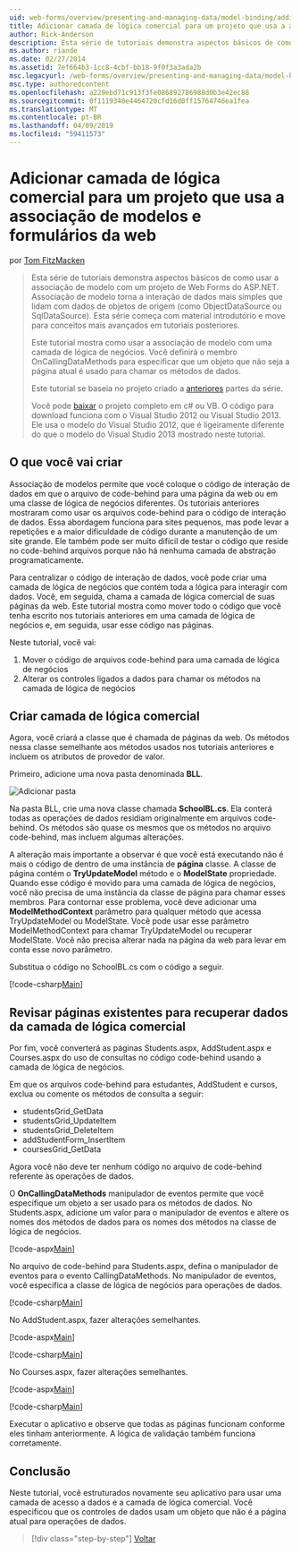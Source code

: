 ```yaml
---
uid: web-forms/overview/presenting-and-managing-data/model-binding/adding-business-logic-layer
title: Adicionar camada de lógica comercial para um projeto que usa a associação de modelos e formulários da web | Microsoft Docs
author: Rick-Anderson
description: Esta série de tutoriais demonstra aspectos básicos de como usar a associação de modelo com um projeto de Web Forms do ASP.NET. Associação de modelo torna a interação de dados mais simples-...
ms.author: riande
ms.date: 02/27/2014
ms.assetid: 7ef664b3-1cc8-4cbf-bb18-9f0f3a3ada2b
msc.legacyurl: /web-forms/overview/presenting-and-managing-data/model-binding/adding-business-logic-layer
msc.type: authoredcontent
ms.openlocfilehash: a229ebd71c913f3fe086892786988d0b3e42ec88
ms.sourcegitcommit: 0f1119340e4464720cfd16d0ff15764746ea1fea
ms.translationtype: MT
ms.contentlocale: pt-BR
ms.lasthandoff: 04/09/2019
ms.locfileid: "59411573"
---
```

# <a name="adding-business-logic-layer-to-a-project-that-uses-model-binding-and-web-forms"></a>Adicionar camada de lógica comercial para um projeto que usa a associação de modelos e formulários da web

por [Tom FitzMacken](https://github.com/tfitzmac)

> Esta série de tutoriais demonstra aspectos básicos de como usar a associação de modelo com um projeto de Web Forms do ASP.NET. Associação de modelo torna a interação de dados mais simples que lidam com dados de objetos de origem (como ObjectDataSource ou SqlDataSource). Esta série começa com material introdutório e move para conceitos mais avançados em tutoriais posteriores.
> 
> Este tutorial mostra como usar a associação de modelo com uma camada de lógica de negócios. Você definirá o membro OnCallingDataMethods para especificar que um objeto que não seja a página atual é usado para chamar os métodos de dados.
> 
> Este tutorial se baseia no projeto criado a [anteriores](retrieving-data.md) partes da série.
> 
> Você pode [baixar](https://go.microsoft.com/fwlink/?LinkId=286116) o projeto completo em c# ou VB. O código para download funciona com o Visual Studio 2012 ou Visual Studio 2013. Ele usa o modelo do Visual Studio 2012, que é ligeiramente diferente do que o modelo do Visual Studio 2013 mostrado neste tutorial.


## <a name="what-youll-build"></a>O que você vai criar

Associação de modelos permite que você coloque o código de interação de dados em que o arquivo de code-behind para uma página da web ou em uma classe de lógica de negócios diferentes. Os tutoriais anteriores mostraram como usar os arquivos code-behind para o código de interação de dados. Essa abordagem funciona para sites pequenos, mas pode levar a repetições e a maior dificuldade de código durante a manutenção de um site grande. Ele também pode ser muito difícil de testar o código que reside no code-behind arquivos porque não há nenhuma camada de abstração programaticamente.

Para centralizar o código de interação de dados, você pode criar uma camada de lógica de negócios que contém toda a lógica para interagir com dados. Você, em seguida, chama a camada de lógica comercial de suas páginas da web. Este tutorial mostra como mover todo o código que você tenha escrito nos tutoriais anteriores em uma camada de lógica de negócios e, em seguida, usar esse código nas páginas.

Neste tutorial, você vai:

1. Mover o código de arquivos code-behind para uma camada de lógica de negócios
2. Alterar os controles ligados a dados para chamar os métodos na camada de lógica de negócios

## <a name="create-business-logic-layer"></a>Criar camada de lógica comercial

Agora, você criará a classe que é chamada de páginas da web. Os métodos nessa classe semelhante aos métodos usados nos tutoriais anteriores e incluem os atributos de provedor de valor.

Primeiro, adicione uma nova pasta denominada **BLL**.

![Adicionar pasta](adding-business-logic-layer/_static/image1.png)

Na pasta BLL, crie uma nova classe chamada **SchoolBL.cs**. Ela conterá todas as operações de dados residiam originalmente em arquivos code-behind. Os métodos são quase os mesmos que os métodos no arquivo code-behind, mas incluem algumas alterações.

A alteração mais importante a observar é que você está executando não é mais o código de dentro de uma instância de **página** classe. A classe de página contém o **TryUpdateModel** método e o **ModelState** propriedade. Quando esse código é movido para uma camada de lógica de negócios, você não precisa de uma instância da classe de página para chamar esses membros. Para contornar esse problema, você deve adicionar uma **ModelMethodContext** parâmetro para qualquer método que acessa TryUpdateModel ou ModelState. Você pode usar esse parâmetro ModelMethodContext para chamar TryUpdateModel ou recuperar ModelState. Você não precisa alterar nada na página da web para levar em conta esse novo parâmetro.

Substitua o código no SchoolBL.cs com o código a seguir.

[!code-csharp[Main](adding-business-logic-layer/samples/sample1.cs)]

## <a name="revise-existing-pages-to-retrieve-data-from-business-logic-layer"></a>Revisar páginas existentes para recuperar dados da camada de lógica comercial

Por fim, você converterá as páginas Students.aspx, AddStudent.aspx e Courses.aspx do uso de consultas no código code-behind usando a camada de lógica de negócios.

Em que os arquivos code-behind para estudantes, AddStudent e cursos, exclua ou comente os métodos de consulta a seguir:

- studentsGrid\_GetData
- studentsGrid\_UpdateItem
- studentsGrid\_DeleteItem
- addStudentForm\_InsertItem
- coursesGrid\_GetData

Agora você não deve ter nenhum código no arquivo de code-behind referente às operações de dados.

O **OnCallingDataMethods** manipulador de eventos permite que você especifique um objeto a ser usado para os métodos de dados. No Students.aspx, adicione um valor para o manipulador de eventos e altere os nomes dos métodos de dados para os nomes dos métodos na classe de lógica de negócios.

[!code-aspx[Main](adding-business-logic-layer/samples/sample2.aspx?highlight=3-4,8)]

No arquivo de code-behind para Students.aspx, defina o manipulador de eventos para o evento CallingDataMethods. No manipulador de eventos, você especifica a classe de lógica de negócios para operações de dados.

[!code-csharp[Main](adding-business-logic-layer/samples/sample3.cs)]

No AddStudent.aspx, fazer alterações semelhantes.

[!code-aspx[Main](adding-business-logic-layer/samples/sample4.aspx?highlight=3-4)]

[!code-csharp[Main](adding-business-logic-layer/samples/sample5.cs)]

No Courses.aspx, fazer alterações semelhantes.

[!code-aspx[Main](adding-business-logic-layer/samples/sample6.aspx?highlight=3-4)]

[!code-csharp[Main](adding-business-logic-layer/samples/sample7.cs)]

Executar o aplicativo e observe que todas as páginas funcionam conforme eles tinham anteriormente. A lógica de validação também funciona corretamente.

## <a name="conclusion"></a>Conclusão

Neste tutorial, você estruturados novamente seu aplicativo para usar uma camada de acesso a dados e a camada de lógica comercial. Você especificou que os controles de dados usam um objeto que não é a página atual para operações de dados.

> [!div class="step-by-step"]
> [Voltar](using-query-string-values-to-retrieve-data.md)
